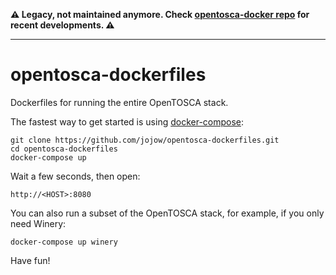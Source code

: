 **⚠️ Legacy, not maintained anymore. Check [opentosca-docker repo](https://github.com/OpenTOSCA/opentosca-docker) for recent developments. ⚠️**

----

# opentosca-dockerfiles

Dockerfiles for running the entire OpenTOSCA stack.

The fastest way to get started is using [docker-compose](https://docs.docker.com/compose/):

    git clone https://github.com/jojow/opentosca-dockerfiles.git
    cd opentosca-dockerfiles
    docker-compose up

Wait a few seconds, then open:

    http://<HOST>:8080

You can also run a subset of the OpenTOSCA stack, for example, if you only need Winery:

    docker-compose up winery

Have fun!
